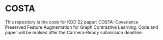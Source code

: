 # COSTA
This repository is the code for KDD'22 paper: COSTA: Covariance Preserved Feature Augmentation for Graph Contrastive Learning. Code and paper will be realsed after the Carmera-Ready submission deadline.
